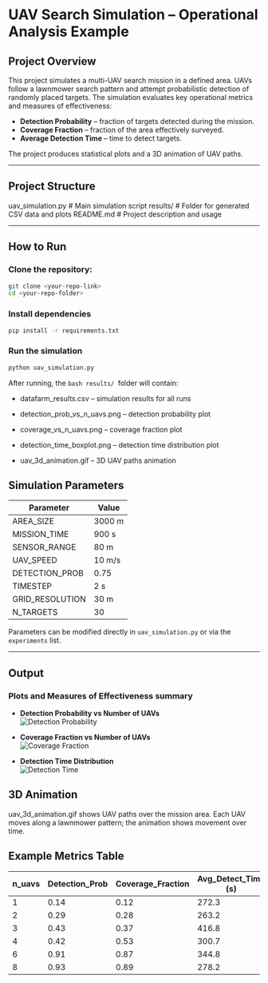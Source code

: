# UAV Search Simulation – Operational Analysis Example

## Project Overview

This project simulates a multi-UAV search mission in a defined area. UAVs follow a lawnmower search pattern and attempt probabilistic detection of randomly placed targets. The simulation evaluates key operational metrics and measures of effectiveness:

- **Detection Probability** – fraction of targets detected during the mission.
- **Coverage Fraction** – fraction of the area effectively surveyed.
- **Average Detection Time** – time to detect targets.

The project produces statistical plots and a 3D animation of UAV paths.

---

## Project Structure

uav_simulation.py # Main simulation script
results/ # Folder for generated CSV data and plots
README.md # Project description and usage

---

## How to Run

### Clone the repository:

```bash
git clone <your-repo-link>
cd <your-repo-folder>
```

### Install dependencies
```bash
pip install -r requirements.txt
```

### Run the simulation
```bash
python uav_simulation.py
```

After running, the ```bash results/ ```folder will contain:
- datafarm_results.csv – simulation results for all runs

- detection_prob_vs_n_uavs.png – detection probability plot

- coverage_vs_n_uavs.png – coverage fraction plot

- detection_time_boxplot.png – detection time distribution plot

- uav_3d_animation.gif – 3D UAV paths animation

## Simulation Parameters

| Parameter        | Value       |
|-----------------|------------|
| AREA_SIZE        | 3000 m     |
| MISSION_TIME     | 900 s      |
| SENSOR_RANGE     | 80 m       |
| UAV_SPEED        | 10 m/s     |
| DETECTION_PROB   | 0.75       |
| TIMESTEP         | 2 s        |
| GRID_RESOLUTION  | 30 m       |
| N_TARGETS        | 30         |

Parameters can be modified directly in `uav_simulation.py` or via the `experiments` list.

---

## Output

### Plots and Measures of Effectiveness summary

- **Detection Probability vs Number of UAVs**  
  ![Detection Probability](results/detection_prob_vs_n_uavs.png)

- **Coverage Fraction vs Number of UAVs**  
  ![Coverage Fraction](results/coverage_vs_n_uavs.png)

- **Detection Time Distribution**  
  ![Detection Time](results/detection_time_boxplot.png)


## 3D Animation
uav_3d_animation.gif shows UAV paths over the mission area. Each UAV moves along a lawnmower pattern; the animation shows movement over time.

## Example Metrics Table

| n_uavs | Detection_Prob | Coverage_Fraction | Avg_Detect_Time (s) | Std_Detect_Time (s) |
|--------|----------------|-----------------|-------------------|-------------------|
| 1      | 0.14           | 0.12            | 272.3             | 178.2             |
| 2      | 0.29           | 0.28            | 263.2             | 120.6             |
| 3      | 0.43           | 0.37            | 416.8             | 110.4             |
| 4      | 0.42           | 0.53            | 300.7             | 79.3              |
| 6      | 0.91           | 0.87            | 344.8             | 84.4              |
| 8      | 0.93           | 0.89            | 278.2             | 70.0              |